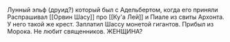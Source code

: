 Лунный эльф (друид?) который был с Адельбертом, когда его приняли
Распрашивал [[Орвин Шасу]] про [[Ку'а Лей]]  и Пиале из свиты Архонта.
У него такой же крест. Заплатил Шассу монетой гигантов. Прибыл из Морока. Не любит священников.
ЖЕНЩИНА?